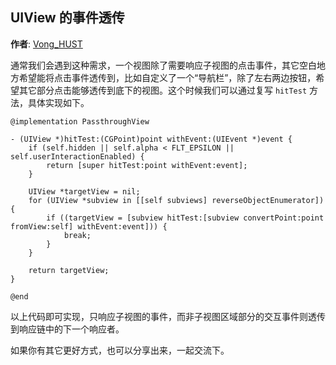 ## UIView 的事件透传

**作者**: [Vong_HUST](https://weibo.com/VongLo)

通常我们会遇到这种需求，一个视图除了需要响应子视图的点击事件，其它空白地方希望能将点击事件透传到，比如自定义了一个“导航栏”，除了左右两边按钮，希望其它部分点击能够透传到底下的视图。这个时候我们可以通过复写 `hitTest` 方法，具体实现如下。

```objc
@implementation PassthroughView

- (UIView *)hitTest:(CGPoint)point withEvent:(UIEvent *)event {
    if (self.hidden || self.alpha < FLT_EPSILON || self.userInteractionEnabled) {
        return [super hitTest:point withEvent:event];
    }
    
    UIView *targetView = nil;
    for (UIView *subview in [[self subviews] reverseObjectEnumerator]) {
        if ((targetView = [subview hitTest:[subview convertPoint:point fromView:self] withEvent:event])) {
            break;
        }
    }
    
    return targetView;
}

@end
```

以上代码即可实现，只响应子视图的事件，而非子视图区域部分的交互事件则透传到响应链中的下一个响应者。

如果你有其它更好方式，也可以分享出来，一起交流下。

